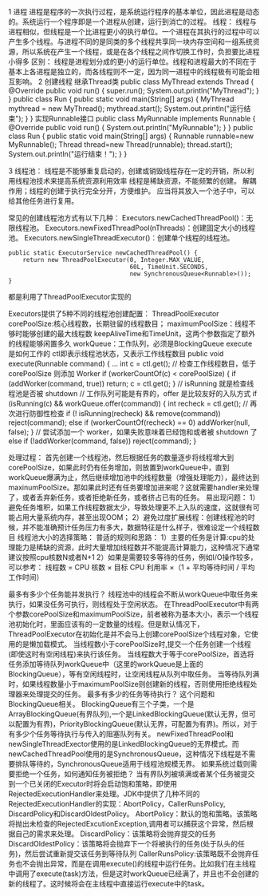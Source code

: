 1 进程
    进程是程序的一次执行过程，是系统运行程序的基本单位，因此进程是动态的。系统运行一个程序即是一个进程从创建，运行到消亡的过程。
   线程：
    线程与进程相似，但线程是一个比进程更小的执行单位。一个进程在其执行的过程中可以产生多个线程。与进程不同的是同类的多个线程共享同一块内存空间和一组系统资源，所以系统在产生一个线程，或是在各个线程之间作切换工作时，负担要比进程小得多
     区别：
    线程是进程划分成的更小的运行单位。线程和进程最大的不同在于基本上各进程是独立的，而各线程则不一定，因为同一进程中的线程极有可能会相互影响。
2  创建线程
继承Thread类
public class MyThread extends Thread {
	@Override
	public void run() {
		super.run();
		System.out.println("MyThread");
	}
}
public class Run { 
    public static void main(String[] args) { 
    MyThread mythread = new MyThread(); 
    mythread.start();
    System.out.println("运行结束"); 
   }
}
实现Runnable接口
public class MyRunnable implements Runnable {
	@Override
	public void run() {
		System.out.println("MyRunnable");
	}
}
public class Run {
	public static void main(String[] args) {
		Runnable runnable=new MyRunnable();
		Thread thread=new Thread(runnable);
		thread.start();
		System.out.println("运行结束！");
	}
}




3 线程池：
    线程是不能够重复启动的，创建或销毁线程存在一定的开销，所以利用线程池技术来提高系统资源利用效率
线程是稀缺资源，不能频繁的创建。
解耦作用；线程的创建于执行完全分开，方便维护。
应当将其放入一个池子中，可以给其他任务进行复用。
    
常见的创建线程池方式有以下几种：
Executors.newCachedThreadPool()：无限线程池。
Executors.newFixedThreadPool(nThreads)：创建固定大小的线程池。
Executors.newSingleThreadExecutor()：创建单个线程的线程池。

    public static ExecutorService newCachedThreadPool() {
        return new ThreadPoolExecutor(0, Integer.MAX_VALUE,
                                      60L, TimeUnit.SECONDS,
                                      new SynchronousQueue<Runnable>());
    }

都是利用了ThreadPoolExecutor实现的

Executors提供了5种不同的线程池创建配置：
ThreadPoolExecutor
corePoolSize:核心线程数，长期驻留的线程数目；
maximumPoolSize：线程不够时能够创建的最大线程数
keepAliveTime和TimeUnit，这两个参数指定了额外的线程能够闲置多久
workQueue：工作队列，必须是BlockingQueue
execute 是如何工作的
ctl即表示线程池状态，又表示工作线程数目
public void execute(Runnable command) {
…
	int c = ctl.get();
// 检查工作线程数目，低于 corePoolSize 则添加 Worker
	if (workerCountOf(c) < corePoolSize) {
    	if (addWorker(command, true))
        	return;
    	c = ctl.get();
	}
// isRunning 就是检查线程池是否被 shutdown
// 工作队列可能是有界的，offer 是比较友好的入队方式
	if (isRunning(c) && workQueue.offer(command)) {
    	int recheck = ctl.get();
// 再次进行防御性检查
    	if (! isRunning(recheck) && remove(command))
        	reject(command);
    	else if (workerCountOf(recheck) == 0)
        	addWorker(null, false);
	}
// 尝试添加一个 worker，如果失败意味着已经饱和或者被 shutdown 了
	else if (!addWorker(command, false))
    	reject(command);
}


处理过程：
    首先创建一个线程池，然后根据任务的数量逐步将线程增大到corePoolSize，如果此时仍有任务增加，则放置到workQueue中，直到workQueue爆满为止，然后继续增加池中的线程数量（增强处理能力），最终达到maxinumPoolSize。那如果此时还有任务要增加进来呢？这就需要handler来处理了，或者丢弃新任务，或者拒绝新任务，或者挤占已有的任务。
易出现问题：
    1）避免任务堆积，如果工作线程数据太少，导致处理更不上入队的速度，这就很有可能占用大量系统内存，甚至出现OOM；
    2）避免过度扩展线程：创建线程池的时候，并不能准确预计任务压力有多大，数据特征是什么样子，很难设定一个线程数目
线程池大小的选择策略：
普适的规则和思路：
    1）主要的任务是计算:cpu的处理能力是稀缺的资源，此时大量增加线程数并不能提高计算能力，这种情况下通常建议按照cpu核数N或者N+1
    2）如果是需要较多等待的任务，例如I/O操作较多，可以参考：
线程数 = CPU 核数 × 目标 CPU 利用率 ×（1 + 平均等待时间 / 平均工作时间）

最多有多少个任务能并发执行？
线程池中的线程会不断从workQueue中取任务来执行，如果没任务可执行，则线程处于空闲状态。
在ThreadPoolExecutor中有两个参数corePoolSize和maximumPoolSize，前者被称为基本大小，表示一个线程池初始化时，里面应该有的一定数量的线程。但是默认情况下，ThreadPoolExecutor在初始化是并不会马上创建corePoolSize个线程对象，它使用的是懒加载模式。
当线程数小于corePoolSize时,提交一个任务创建一个线程(即使这时有空闲线程)来执行该任务。
当线程数大于等于corePoolSize，首选将任务添加等待队列workQueue中（这里的workQueue是上面的BlockingQueue），等有空闲线程时，让空闲线程从队列中取任务。
当等待队列满时，如果线程数量小于maximumPoolSize则创建新的线程，否则使用拒绝线程处理器来处理提交的任务。
最多有多少的任务等待执行？
这个问题和BlockingQueue相关。 BlockingQueue有三个子类，一个是ArrayBlockingQueue(有界队列),一个是LinkedBlockingQueue(默认无界，但可以配置为有界)，PriorityBlockingQueue(默认无界，可配置为有界)。所以，对于有多少个任务等待执行与传入的阻塞队列有关。
newFixedThreadPool和newSingleThreadExector使用的是LinkedBlockingQueue的无界模式。而newCachedThreadPool使用的是SynchronousQueue，这种情况下线程是不需要排队等待的，SynchronousQueue适用于线程池规模无界。
如果系统过载则需要拒绝一个任务，如何通知任务被拒绝？
当有界队列被填满或者某个任务被提交到一个已关闭的Executor时将会启动饱和策略，即使用RejectedExecutionHandler来处理。JDK中提供了几种不同的RejectedExecutionHandler的实现：AbortPolicy，CallerRunsPolicy, DiscardPolicy和DiscardOldestPolicy。
AbortPolicy：默认的饱和策略。该策略将抛出未检查的RejectedExcutionException,调用者可以捕获这个异常，然后根据自己的需求来处理。
DiscardPolicy：该策略将会抛弃提交的任务
DiscardOldestPolicy：该策略将会抛弃下一个将被执行的任务(处于队头的任务)，然后尝试重新提交该任务到等待队列
CallerRunsPolicy:该策略既不会抛弃任务也不会抛出异常，而是在调用execute()的线程中运行任务。比如我们在主线程中调用了execute(task)方法，但是这时workQueue已经满了，并且也不会创建的新的线程了。这时候将会在主线程中直接运行execute中的task。